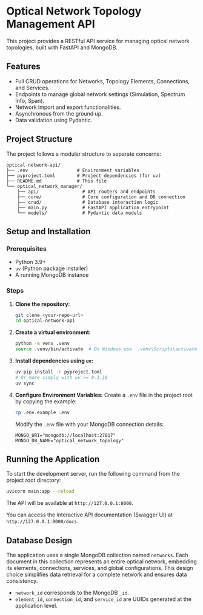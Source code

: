 # Optical Network Topology Management API

This project provides a RESTful API service for managing optical network topologies, built with FastAPI and MongoDB.

## Features

-   Full CRUD operations for Networks, Topology Elements, Connections, and Services.
-   Endpoints to manage global network settings (Simulation, Spectrum Info, Span).
-   Network import and export functionalities.
-   Asynchronous from the ground up.
-   Data validation using Pydantic.

## Project Structure

The project follows a modular structure to separate concerns:

```
optical-network-api/
├── .env                  # Environment variables
├── pyproject.toml        # Project dependencies (for uv)
├── README.md             # This file
└── optical_network_manager/
    ├── api/                # API routers and endpoints
    ├── core/               # Core configuration and DB connection
    ├── crud/               # Database interaction logic
    ├── main.py             # FastAPI application entrypoint
    └── models/             # Pydantic data models
```

## Setup and Installation

### Prerequisites

-   Python 3.9+
-   `uv` (Python package installer)
-   A running MongoDB instance

### Steps

1.  **Clone the repository:**
    ```bash
    git clone <your-repo-url>
    cd optical-network-api
    ```

2.  **Create a virtual environment:**
    ```bash
    python -m venv .venv
    source .venv/bin/activate  # On Windows use `.venv\Scripts\activate`
    ```

3.  **Install dependencies using `uv`:**
    ```bash
    uv pip install -r pyproject.toml
    # Or more simply with uv >= 0.1.18
    uv sync
    ```

4.  **Configure Environment Variables:**
    Create a `.env` file in the project root by copying the example:
    ```bash
    cp .env.example .env
    ```
    Modify the `.env` file with your MongoDB connection details:
    ```env
    MONGO_URI="mongodb://localhost:27017"
    MONGO_DB_NAME="optical_network_topology"
    ```

## Running the Application

To start the development server, run the following command from the project root directory:

```bash
uvicorn main:app --reload
```

The API will be available at `http://127.0.0.1:8000`.

You can access the interactive API documentation (Swagger UI) at `http://127.0.0.1:8000/docs`.

## Database Design

The application uses a single MongoDB collection named `networks`. Each document in this collection represents an entire optical network, embedding its elements, connections, services, and global configurations. This design choice simplifies data retrieval for a complete network and ensures data consistency.

-   `network_id` corresponds to the MongoDB `_id`.
-   `element_id`, `connection_id`, and `service_id` are UUIDs generated at the application level.
